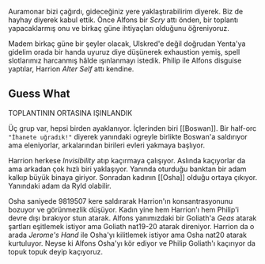 ---
---  
  
Auramonar bizi çağırdı, gideceğiniz yere yaklaştırabilirim diyerek. Biz de hayhay diyerek kabul ettik. Önce Alfons bir *Scry* attı önden, bir toplantı yapacaklarmış onu ve birkaç güne ihtiyaçları olduğunu öğreniyoruz.  
  
Madem birkaç güne bir şeyler olacak, Ulskred'e değil doğrudan Yenta'ya gidelim orada bir handa uyuruz diye düşünerek exhaustion yemiş, spell slotlarımız harcanmış hâlde ışınlanmayı istedik. Philip ile Alfons disguise yaptılar, Harrion *Alter Self* attı kendine.  
  
## Guess What  
  
TOPLANTININ ORTASINA IŞINLANDIK  
  
Üç grup var, hepsi birden ayaklanıyor. İçlerinden biri [[Boswan]]. Bir half-orc `"İhanete uğradık!"` diyerek yanındaki ogreyle birlikte Boswan'a saldırıyor ama eleniyorlar, arkalarından birileri evleri yakmaya başlıyor.  
  
Harrion herkese *Invisibility* atıp kaçırmaya çalışıyor. Aslında kaçıyorlar da ama arkadan çok hızlı biri yaklaşıyor. Yanında oturduğu banktan bir adam kalkıp büyük binaya giriyor. Sonradan kadının [[Osha]] olduğu ortaya çıkıyor. Yanındaki adam da Ryld olabilir.  
  
Osha saniyede 9819507 kere saldırarak Harrion'ın konsantrasyonunu bozuyor ve görünmezlik düşüyor. Kadın yine hem Harrion'ı hem Philip'i devre dışı bırakıyor stun atarak. Alfons yanımızdaki bir Goliath'a *Geas* atarak şartları eşitlemek istiyor ama Goliath nat19-20 atarak direniyor. Harrion da o arada *Jerome's Hand* ile Osha'yı kilitlemek istiyor ama Osha nat20 atarak kurtuluyor. Neyse ki Alfons Osha'yı kör ediyor ve Philip Goliath'ı kaçırıyor da topuk topuk deyip kaçıyoruz.